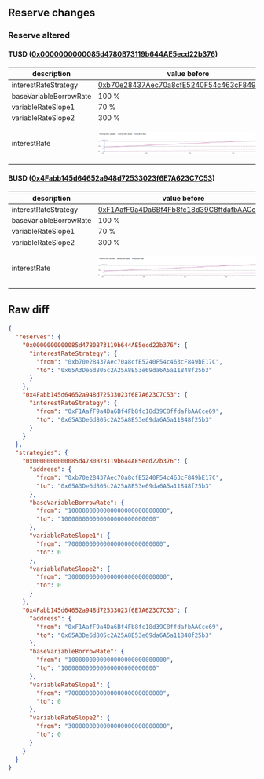 ## Reserve changes

### Reserve altered

#### TUSD ([0x0000000000085d4780B73119b644AE5ecd22b376](https://etherscan.io/address/0x0000000000085d4780B73119b644AE5ecd22b376))

| description | value before | value after |
| --- | --- | --- |
| interestRateStrategy | [0xb70e28437Aec70a8cfE5240F54c463cF849bE17C](https://etherscan.io/address/0xb70e28437Aec70a8cfE5240F54c463cF849bE17C) | [0x65A3De6d805c2A25A8E53e69da6A5a11848f25b3](https://etherscan.io/address/0x65A3De6d805c2A25A8E53e69da6A5a11848f25b3) |
| baseVariableBorrowRate | 100 % | 10 % |
| variableRateSlope1 | 70 % | 0 % |
| variableRateSlope2 | 300 % | 0 % |
| interestRate | ![before](/.assets/d69f0cab381b4ff866de6d1c0dc645b3afd67e08.svg) | ![after](/.assets/80791cfe2abed7f5faf97608dd1eeaed58a4c5b4.svg) |

#### BUSD ([0x4Fabb145d64652a948d72533023f6E7A623C7C53](https://etherscan.io/address/0x4Fabb145d64652a948d72533023f6E7A623C7C53))

| description | value before | value after |
| --- | --- | --- |
| interestRateStrategy | [0xF1AafF9a4Da6Bf4Fb8fc18d39C8ffdafbAACce69](https://etherscan.io/address/0xF1AafF9a4Da6Bf4Fb8fc18d39C8ffdafbAACce69) | [0x65A3De6d805c2A25A8E53e69da6A5a11848f25b3](https://etherscan.io/address/0x65A3De6d805c2A25A8E53e69da6A5a11848f25b3) |
| baseVariableBorrowRate | 100 % | 10 % |
| variableRateSlope1 | 70 % | 0 % |
| variableRateSlope2 | 300 % | 0 % |
| interestRate | ![before](/.assets/bb162a9c7a263b6483fdb55e9dd2eccec4bfaa97.svg) | ![after](/.assets/80791cfe2abed7f5faf97608dd1eeaed58a4c5b4.svg) |

## Raw diff

```json
{
  "reserves": {
    "0x0000000000085d4780B73119b644AE5ecd22b376": {
      "interestRateStrategy": {
        "from": "0xb70e28437Aec70a8cfE5240F54c463cF849bE17C",
        "to": "0x65A3De6d805c2A25A8E53e69da6A5a11848f25b3"
      }
    },
    "0x4Fabb145d64652a948d72533023f6E7A623C7C53": {
      "interestRateStrategy": {
        "from": "0xF1AafF9a4Da6Bf4Fb8fc18d39C8ffdafbAACce69",
        "to": "0x65A3De6d805c2A25A8E53e69da6A5a11848f25b3"
      }
    }
  },
  "strategies": {
    "0x0000000000085d4780B73119b644AE5ecd22b376": {
      "address": {
        "from": "0xb70e28437Aec70a8cfE5240F54c463cF849bE17C",
        "to": "0x65A3De6d805c2A25A8E53e69da6A5a11848f25b3"
      },
      "baseVariableBorrowRate": {
        "from": "1000000000000000000000000000",
        "to": "100000000000000000000000000"
      },
      "variableRateSlope1": {
        "from": "700000000000000000000000000",
        "to": 0
      },
      "variableRateSlope2": {
        "from": "3000000000000000000000000000",
        "to": 0
      }
    },
    "0x4Fabb145d64652a948d72533023f6E7A623C7C53": {
      "address": {
        "from": "0xF1AafF9a4Da6Bf4Fb8fc18d39C8ffdafbAACce69",
        "to": "0x65A3De6d805c2A25A8E53e69da6A5a11848f25b3"
      },
      "baseVariableBorrowRate": {
        "from": "1000000000000000000000000000",
        "to": "100000000000000000000000000"
      },
      "variableRateSlope1": {
        "from": "700000000000000000000000000",
        "to": 0
      },
      "variableRateSlope2": {
        "from": "3000000000000000000000000000",
        "to": 0
      }
    }
  }
}
```